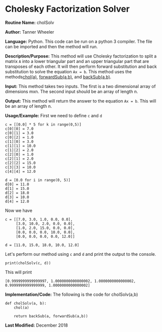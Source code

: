 # Cholesky Factorization Solver

**Routine Name:** cholSolv

**Author:** Tanner Wheeler

**Language:** Python. This code can be run on a python 3 compiler. The file can be imported and then the method will run.

**Description/Purpose:** This method will use Cholesky factorization to split a matrix `A` into a lower triangular part and an upper triangular part that are transposes of each other.  It will then perform forward substitution and back substitution to solve the equation `Ax = b`.  This method uses the methods[chol(a)](https://tannerwheeler.github.io/math4610/softwareManual/hw4/chol), [forwardSub(a,b)](https://tannerwheeler.github.io/math4610/softwareManual/hw4/forwardSub), and [backSub(a,b)](https://tannerwheeler.github.io/math4610/softwareManual/hw4/backSub).

**Input:** This method takes two inputs.  The first is a two dimensional array of dimensions mxn.  The second input should be an array of length n.

**Output:** This method will return the answer to the equation `Ax = b`.  This will be an array of length n.

**Usage/Example:**
First we need to define `c` and `d`
```
c = [[0.0] * 5 for k in range(0,5)]
c[0][0] = 7.0
c[0][1] = 3.0
c[0][2] = 1.0
c[1][0] = 3.0
c[1][1] = 10.0
c[1][2] = 2.0
c[2][0] = 1.0
c[2][1] = 2.0
c[2][2] = 15.0
c[3][3] = 10.0
c[4][4] = 12.0

d = [0.0 for i in range(0, 5)]
d[0] = 11.0
d[1] = 15.0
d[2] = 18.0
d[3] = 10.0
d[4] = 12.0
```
Now we have
```
c = [[7.0, 3.0, 1.0, 0.0, 0.0], 
     [3.0, 10.0, 2.0, 0.0, 0.0],
     [1.0, 2.0, 15.0, 0.0, 0.0],
     [0.0, 0.0, 0.0, 10.0, 0.0],
     [0.0, 0.0, 0.0, 0.0, 12.0]]
     
d = [11.0, 15.0, 18.0, 10.0, 12.0]
```
Let's perform our method using `c` and `d` and print the output to the console.
```
print(cholSolv(c, d))
```
This will print
```
[0.9999999999999997, 1.0000000000000002, 1.0000000000000002, 0.9999999999999999, 1.0000000000000002]
```


**Implementation/Code:** The following is the code for cholSolv(a,b)
```
def cholSolv(a, b):
    chol(a)
    
    return backSub(a, forwardSub(a,b))
```

**Last Modified:** December 2018
